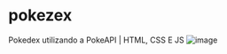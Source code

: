 # pokezex
Pokedex utilizando a PokeAPI | HTML, CSS E JS
![image](https://user-images.githubusercontent.com/84295963/213493087-32810e8e-d529-4d95-9ed3-6f8397bae8db.png)
